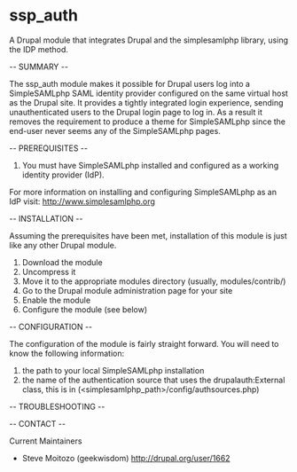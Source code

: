 # ssp_auth
A Drupal module that integrates Drupal and the simplesamlphp library, using the IDP method.

-- SUMMARY --

The ssp_auth module makes it possible for Drupal users log into a SimpleSAMLphp SAML identity provider configured on the same virtual host as the Drupal site. It provides a tightly integrated login experience, sending unauthenticated users to the Drupal login page to log in. As a result it removes the requirement to produce a theme for SimpleSAMLphp since the end-user never seems any of the SimpleSAMLphp pages.

-- PREREQUISITES --

1) You must have SimpleSAMLphp installed and configured as a working identity provider (IdP).

  For more information on installing and configuring SimpleSAMLphp as an IdP visit: http://www.simplesamlphp.org


-- INSTALLATION --

Assuming the prerequisites have been met, installation of this module is just like any other Drupal module.

1) Download the module
2) Uncompress it
3) Move it to the appropriate modules directory (usually, modules/contrib/)
4) Go to the Drupal module administration page for your site
5) Enable the module
6) Configure the module (see below)


-- CONFIGURATION --

The configuration of the module is fairly straight forward. You will need to know the following information:
1) the path to your local SimpleSAMLphp installation
2) the name of the authentication source that uses the drupalauth:External class, this is in (<simplesamlphp_path>/config/authsources.php)


-- TROUBLESHOOTING --


-- CONTACT --

Current Maintainers
* Steve Moitozo (geekwisdom) http://drupal.org/user/1662
